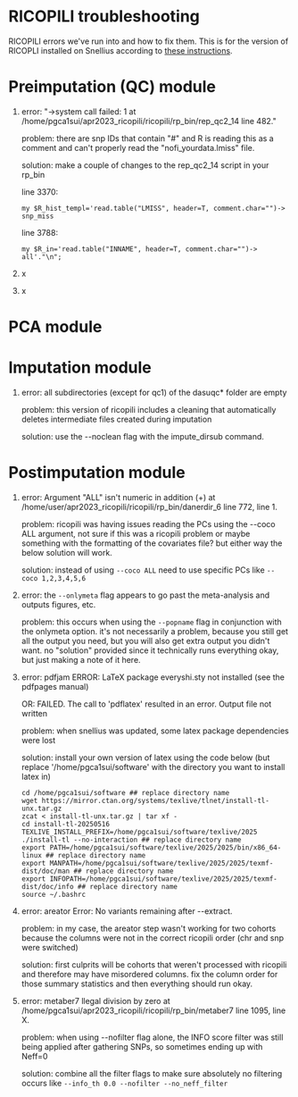 # RICOPILI troubleshooting
RICOPILI errors we've run into and how to fix them. This is for the version of RICOPLI installed on Snellius according to [these instructions](https://github.com/Mullins-Lab/snellius/blob/main/rico_install2.md).

# Preimputation (QC) module

1. error: "->system call failed: 1 at /home/pgca1sui/apr2023_ricopili/ricopili/rp_bin/rep_qc2_14 line 482." 

   problem: there are snp IDs that contain "#" and R is reading this as a comment and can't properly read the "nofi_yourdata.lmiss" file.  

   solution: make a couple of changes to the rep_qc2_14 script in your rp_bin

   line 3370:
   ```
   my $R_hist_templ='read.table("LMISS", header=T, comment.char="")-> snp_miss
   ```
   line 3788:
    ```
   my $R_in='read.table("INNAME", header=T, comment.char="")-> all'."\n";
   ```
3. x
4. x

# PCA module

# Imputation module

1. error: all subdirectories (except for qc1) of the dasuqc* folder are empty

   problem: this version of ricopili includes a cleaning that automatically deletes intermediate files created during imputation 

   solution: use the --noclean flag with the impute_dirsub command.

# Postimputation module

1. error: Argument "ALL" isn't numeric in addition (+) at /home/user/apr2023_ricopili/ricopili/rp_bin/danerdir_6 line 772, <FILE> line 1.

   problem: ricopili was having issues reading the PCs using the --coco ALL argument, not sure if this was a ricopili problem or maybe something with the formatting of the covariates file? but either way the below solution will work.

   solution: instead of using `--coco ALL` need to use specific PCs like `--coco 1,2,3,4,5,6`

2. error: the `--onlymeta` flag appears to go past the meta-analysis and outputs figures, etc.

   problem: this occurs when using the `--popname` flag in conjunction with the onlymeta option. it's not necessarily a problem, because you still get all the output you need, but you will also get extra output you didn't want. no "solution" provided since it technically runs everything okay, but just making a note of it here.

3. error: pdfjam ERROR: LaTeX package everyshi.sty not installed (see the pdfpages manual)

   OR: FAILED. The call to 'pdflatex' resulted in an error. Output file not written

   problem: when snellius was updated, some latex package dependencies were lost

   solution: install your own version of latex using the code below (but replace '/home/pgca1sui/software' with the directory you want to install latex in)

   ```
   cd /home/pgca1sui/software ## replace directory name
   wget https://mirror.ctan.org/systems/texlive/tlnet/install-tl-unx.tar.gz
   zcat < install-tl-unx.tar.gz | tar xf -
   cd install-tl-20250516
   TEXLIVE_INSTALL_PREFIX=/home/pgca1sui/software/texlive/2025 ./install-tl --no-interaction ## replace directory name
   export PATH=/home/pgca1sui/software/texlive/2025/2025/bin/x86_64-linux ## replace directory name
   export MANPATH=/home/pgca1sui/software/texlive/2025/2025/texmf-dist/doc/man ## replace directory name
   export INFOPATH=/home/pgca1sui/software/texlive/2025/2025/texmf-dist/doc/info ## replace directory name
   source ~/.bashrc
   ```

5. error: areator Error: No variants remaining after --extract.

   problem: in my case, the areator step wasn't working for two cohorts because the columns were not in the correct ricopili order (chr and snp were switched)

   solution: first culprits will be cohorts that weren't processed with ricopili and therefore may have misordered columns. fix the column order for those summary statistics and then everything should run okay.

6. error: metaber7 llegal division by zero at /home/pgca1sui/apr2023_ricopili/ricopili/rp_bin/metaber7 line 1095, <META> line X.

   problem: when using --nofilter flag alone, the INFO score filter was still being applied after gathering SNPs, so sometimes ending up with Neff=0

   solution: combine all the filter flags to make sure absolutely no filtering occurs like `--info_th 0.0 --nofilter --no_neff_filter`
